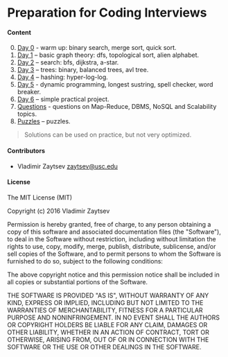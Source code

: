 # Preparation for Coding Interviews

#### Content

0. [Day 0](./day_0) - warm up: binary search, merge sort, quick sort.
1. [Day 1](./day_1) – basic graph theory: dfs, topological sort, alien alphabet.
2. [Day 2](./day_2) – search: bfs, dijkstra, a-star.
3. [Day 3](./day_3) – trees: binary, balanced trees, avl tree.
4. [Day 4](./day_4) – hashing: hyper-log-log.
5. [Day 5](./day_5) - dynamic programming, longest sustring, spell checker, word breaker.
6. [Day 6](./day_6) – simple practical project.
7. [Questions](./questions.md) - questions on Map-Reduce, DBMS, NoSQL and Scalability topics.
8. [Puzzles](./puzzles) – puzzles.

> Solutions can be used on practice, but not very optimized.

#### Contributors
* Vladimir Zaytsev <zaytsev@usc.edu>

#### License

The MIT License (MIT)

Copyright (c) 2016 Vladimir Zaytsev

Permission is hereby granted, free of charge, to any person obtaining a copy
of this software and associated documentation files (the "Software"), to deal
in the Software without restriction, including without limitation the rights
to use, copy, modify, merge, publish, distribute, sublicense, and/or sell
copies of the Software, and to permit persons to whom the Software is
furnished to do so, subject to the following conditions:

The above copyright notice and this permission notice shall be included in all
copies or substantial portions of the Software.

THE SOFTWARE IS PROVIDED "AS IS", WITHOUT WARRANTY OF ANY KIND, EXPRESS OR
IMPLIED, INCLUDING BUT NOT LIMITED TO THE WARRANTIES OF MERCHANTABILITY,
FITNESS FOR A PARTICULAR PURPOSE AND NONINFRINGEMENT. IN NO EVENT SHALL THE
AUTHORS OR COPYRIGHT HOLDERS BE LIABLE FOR ANY CLAIM, DAMAGES OR OTHER
LIABILITY, WHETHER IN AN ACTION OF CONTRACT, TORT OR OTHERWISE, ARISING FROM,
OUT OF OR IN CONNECTION WITH THE SOFTWARE OR THE USE OR OTHER DEALINGS IN THE
SOFTWARE.
